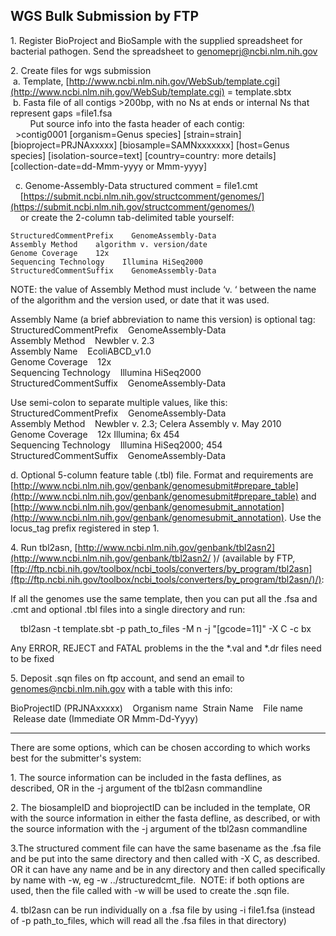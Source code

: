 
## WGS Bulk Submission by FTP

1\. Register BioProject and BioSample with the supplied spreadsheet for bacterial pathogen. Send the spreadsheet to genomeprj@ncbi.nlm.nih.gov

2\. Create files for wgs submission  
 a. Template, [http://www.ncbi.nlm.nih.gov/WebSub/template.cgi](http://www.ncbi.nlm.nih.gov/WebSub/template.cgi) = template.sbtx  
 b. Fasta file of all contigs >200bp, with no Ns at ends or internal Ns that represent gaps =file1.fsa  
        Put source info into the fasta header of each contig:  
  >contig0001 [organism=Genus species] [strain=strain] [bioproject=PRJNAxxxxx] [biosample=SAMNxxxxxxx] [host=Genus species] [isolation-source=text] [country=country: more details] [collection-date=dd-Mmm-yyyy or Mmm-yyyy]

  c. Genome-Assembly-Data structured comment = file1.cmt  
    [https://submit.ncbi.nlm.nih.gov/structcomment/genomes/](https://submit.ncbi.nlm.nih.gov/structcomment/genomes/)  
    or create the 2-column tab-delimited table yourself:  
```
StructuredCommentPrefix    GenomeAssembly-Data  
Assembly Method    algorithm v. version/date  
Genome Coverage    12x  
Sequencing Technology    Illumina HiSeq2000  
StructuredCommentSuffix    GenomeAssembly-Data
```

NOTE: the value of Assembly Method must include ‘v. ‘ between the name of the algorithm and the version used, or date that it was used.

Assembly Name (a brief abbreviation to name this version) is optional tag:  
StructuredCommentPrefix    GenomeAssembly-Data  
Assembly Method    Newbler v. 2.3  
Assembly Name    EcoliABCD_v1.0  
Genome Coverage    12x  
Sequencing Technology    Illumina HiSeq2000  
StructuredCommentSuffix    GenomeAssembly-Data  

Use semi-colon to separate multiple values, like this:  
StructuredCommentPrefix    GenomeAssembly-Data  
Assembly Method    Newbler v. 2.3; Celera Assembly v. May 2010  
Genome Coverage    12x Illumina; 6x 454  
Sequencing Technology    Illumina HiSeq2000; 454  
StructuredCommentSuffix    GenomeAssembly-Data  

d. Optional 5-column feature table (.tbl) file. Format and requirements are [http://www.ncbi.nlm.nih.gov/genbank/genomesubmit#prepare_table](http://www.ncbi.nlm.nih.gov/genbank/genomesubmit#prepare_table) and [http://www.ncbi.nlm.nih.gov/genbank/genomesubmit_annotation](http://www.ncbi.nlm.nih.gov/genbank/genomesubmit_annotation). Use the locus_tag prefix registered in step 1.  

4\. Run tbl2asn, [http://www.ncbi.nlm.nih.gov/genbank/tbl2asn2](http://www.ncbi.nlm.nih.gov/genbank/tbl2asn2/ )/ (available by FTP, [ftp://ftp.ncbi.nih.gov/toolbox/ncbi_tools/converters/by_program/tbl2asn](ftp://ftp.ncbi.nih.gov/toolbox/ncbi_tools/converters/by_program/tbl2asn/)/):  

If all the genomes use the same template, then you can put all the .fsa and .cmt and optional .tbl files into a single directory and run:  

    tbl2asn -t template.sbt -p path_to_files -M n -j "[gcode=11]" -X C -c bx  

Any ERROR, REJECT and FATAL problems in the the *.val and *.dr files need to be fixed  

5\. Deposit .sqn files on ftp account, and send an email to genomes@ncbi.nlm.nih.gov with a table with this info:  

BioProjectID (PRJNAxxxxx)    Organism name  Strain Name    File name    Release date (Immediate OR Mmm-Dd-Yyyy)  

---------------------  

There are some options, which can be chosen according to which works best for the submitter's system:  

1\. The source information can be included in the fasta deflines, as described, OR in the -j argument of the tbl2asn commandline  

2\. The biosampleID and bioprojectID can be included in the template, OR with the source information in either the fasta defline, as described, or with the source information with the -j argument of the tbl2asn commandline  

3.The structured comment file can have the same basename as the .fsa file and be put into the same directory and then called with -X C, as described.  OR it can have any name and be in any directory and then called specifically by name with -w, eg -w ../structuredcmt_file.  NOTE: if both options are used, then the file called with -w will be used to create the .sqn file.

4\. tbl2asn can be run individually on a .fsa file by using -i file1.fsa (instead of -p path_to_files, which will read all the .fsa files in that directory)  

</div>

</div>
